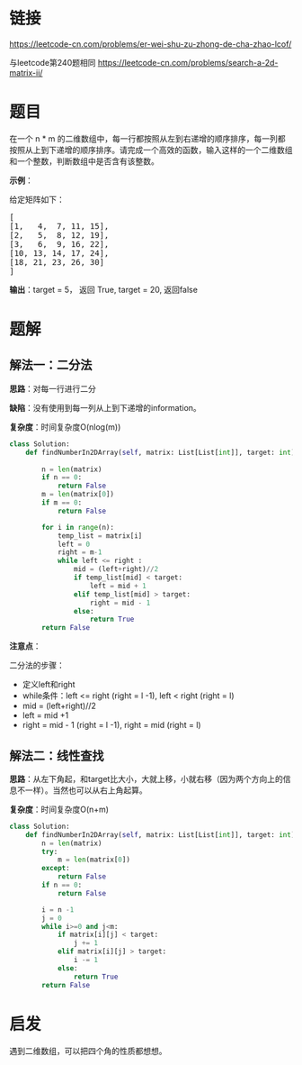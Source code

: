 # 链接
https://leetcode-cn.com/problems/er-wei-shu-zu-zhong-de-cha-zhao-lcof/

与leetcode第240题相同 https://leetcode-cn.com/problems/search-a-2d-matrix-ii/

# 题目

在一个 n * m 的二维数组中，每一行都按照从左到右递增的顺序排序，每一列都按照从上到下递增的顺序排序。请完成一个高效的函数，输入这样的一个二维数组和一个整数，判断数组中是否含有该整数。


**示例**：

给定矩阵如下：
<pre>
[  
[1,   4,  7, 11, 15],  
[2,   5,  8, 12, 19],  
[3,   6,  9, 16, 22],  
[10, 13, 14, 17, 24],  
[18, 21, 23, 26, 30]  
]
</pre>

**输出**：target = 5， 返回 True, target = 20, 返回false

# 题解
## 解法一：二分法
**思路**：对每一行进行二分

**缺陷**：没有使用到每一列从上到下递增的information。

**复杂度**：时间复杂度O(nlog(m))

```python
class Solution:
    def findNumberIn2DArray(self, matrix: List[List[int]], target: int) -> bool:
        
        n = len(matrix)
        if n == 0:
            return False
        m = len(matrix[0])
        if m == 0:
            return False

        for i in range(n):
            temp_list = matrix[i]
            left = 0
            right = m-1
            while left <= right :
                mid = (left+right)//2
                if temp_list[mid] < target:
                    left = mid + 1                    
                elif temp_list[mid] > target:
                    right = mid - 1
                else:
                    return True
        return False
```
**注意点**：

二分法的步骤：
- 定义left和right
- while条件：left <= right (right = l -1), left < right (right = l)
- mid = (left+right)//2
- left = mid +1
- right = mid - 1 (right = l -1), right = mid (right = l)


## 解法二：线性查找
**思路**：从左下角起，和target比大小，大就上移，小就右移（因为两个方向上的信息不一样）。当然也可以从右上角起算。

**复杂度**：时间复杂度O(n+m)

```python
class Solution:
    def findNumberIn2DArray(self, matrix: List[List[int]], target: int) -> bool:
        n = len(matrix)
        try:
            m = len(matrix[0])
        except:
            return False
        if n == 0:
            return False

        i = n -1
        j = 0
        while i>=0 and j<m:
            if matrix[i][j] < target:
                j += 1
            elif matrix[i][j] > target:
                i -= 1
            else:
                return True
        return False
```

# 启发
遇到二维数组，可以把四个角的性质都想想。
